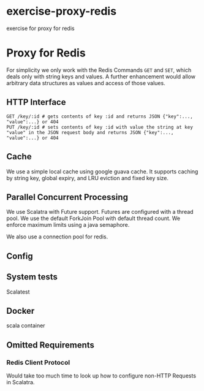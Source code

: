 # exercise-proxy-redis
exercise for proxy for redis
# Proxy for Redis
For simplicity we only work with the Redis Commands `GET` and `SET`, which deals only with string keys and values. A further enhancement would allow arbitrary data structures as values and access of those values.
## HTTP Interface
```
GET /key/:id # gets contents of key :id and returns JSON {"key":..., "value":...} or 404
PUT /key/:id # sets contents of key :id with value the string at key "value" in the JSON request body and returns JSON {"key":..., "value":...} or 404
```

## Cache
We use a simple local cache using google guava cache. It supports caching by string key, global expiry, and LRU eviction and fixed key size.

## Parallel Concurrent Processing
We use Scalatra with Future support. Futures are configured with a thread pool. We use the default ForkJoin Pool with default thread count. We enforce maximum limits using a java semaphore.

We also use a connection pool for redis.

## Config

## System tests
Scalatest

## Docker
scala container

## Omitted Requirements
### Redis Client Protocol
Would take too much time to look up how to configure non-HTTP Requests in Scalatra.

